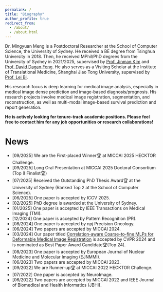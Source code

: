 ```yaml
---
permalink: /
title: "Biography"
author_profile: true
redirect_from: 
  - /about/
  - /about.html
---
```


Dr. Mingyuan Meng is a Postdoctoral Researcher at the School of Computer Science, the University of Sydney. He received a BE degree from Tsinghua University in 2018. Then, he received MPhil/PhD degrees from the University of Sydney in 2021/2025, supervised by [Prof. Jinman Kim](https://www.sydney.edu.au/engineering/about/our-people/academic-staff/jinman-kim.html) and [Prof. David Dagan Feng](https://scholar.google.com/citations?user=89py58oAAAAJ&hl=en). He also serves as a Visiting Scholar at the Institute of Translational Medicine, Shanghai Jiao Tong University, supervised by [Prof. Lei Bi](http://lei.bi/).

His research focus is deep learning for medical image analysis, especially in medical image dense prediction and image-based diagnosis/prognosis. His research projects involve medical image registration, segmentation, and reconstruction, as well as multi-modal image-based survival prediction and report generation. 

**He is actively looking for tenure-track academic positions. Please feel free to contact him for any job opportunities or research collaborations!**

News
======
* [09/2025] We are the First-placed Winner🏆 at MICCAI 2025 HECKTOR Challenge.
* [09/2025] Long Oral Presentation at MICCAI 2025 Doctoral Consortium (Top 8 Finalist🏆)
* [07/2025] Received the Outstanding PhD Thesis Award🏆 at the University of Sydney (Ranked Top 2 at the School of Computer Science).
* [06/2025] One paper is accepted by ICCV 2025. 
* [02/2025] PhD degree is awarded at the University of Sydney.
* [01/2025] One paper is accepted by IEEE Transactions on Medical Imaging (TMI).
* [12/2024] One paper is accepted by Pattern Recognition (PR).
* [08/2024] One paper is accepted by npj Precision Oncology.
* [06/2024] Two papers are accepted by MICCAI 2024.
* [03/2024] Our paper titled [Correlation-aware Coarse-to-fine MLPs for Deformable Medical Image Registration](https://arxiv.org/abs/2406.00123) is accepted by CVPR 2024 and is nominated as Best Paper Award Candidate🏆(Top 24).
* [08/2023] One paper is accepted by European Journal of Nuclear Medicine and Molecular Imaging (EJNMMI).
* [06/2023] Two papers are accepted by MICCAI 2023.
* [09/2022] We are Runner-up🏆 at MICCAI 2022 HECKTOR Challenge.
* [07/2022] One paper is accepted by NeuroImage. 
* [06/2022] Two papers are accepted by MICCAI 2022 and IEEE Journal of Biomedical and Health Informatics (JBHI).

